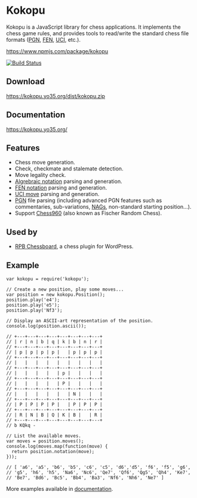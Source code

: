 Kokopu
======

Kokopu is a JavaScript library for chess applications. It implements the chess game rules,
and provides tools to read/write the standard chess file formats
([PGN](https://en.wikipedia.org/wiki/Portable_Game_Notation),
[FEN](https://en.wikipedia.org/wiki/Forsyth%E2%80%93Edwards_Notation),
[UCI](https://en.wikipedia.org/wiki/Universal_Chess_Interface),
etc.).

https://www.npmjs.com/package/kokopu

[![Build Status](https://travis-ci.com/yo35/kokopu.svg?branch=master)](https://travis-ci.com/yo35/kokopu)



Download
--------

https://kokopu.yo35.org/dist/kokopu.zip



Documentation
-------------

https://kokopu.yo35.org/



Features
--------

* Chess move generation.
* Check, checkmate and stalemate detection.
* Move legality check.
* [Algrebraic notation](https://en.wikipedia.org/wiki/Algebraic_notation_(chess)) parsing and generation. 
* [FEN notation](https://en.wikipedia.org/wiki/Forsyth%E2%80%93Edwards_Notation) parsing and generation.
* [UCI move](https://en.wikipedia.org/wiki/Universal_Chess_Interface) parsing and generation.
* [PGN](https://en.wikipedia.org/wiki/Portable_Game_Notation) file parsing (including advanced PGN features
such as commentaries, sub-variations, [NAGs](https://en.wikipedia.org/wiki/Numeric_Annotation_Glyphs),
non-standard starting position...).
* Support [Chess960](https://en.wikipedia.org/wiki/Chess960) (also known as Fischer Random Chess).



Used by
-------

* [RPB Chessboard](https://wordpress.org/plugins/rpb-chessboard/), a chess plugin for WordPress.



Example
-------

```
var kokopu = require('kokopu');

// Create a new position, play some moves...
var position = new kokopu.Position();
position.play('e4');
position.play('e5');
position.play('Nf3');

// Display an ASCII-art representation of the position.
console.log(position.ascii());

// +---+---+---+---+---+---+---+---+
// | r | n | b | q | k | b | n | r |
// +---+---+---+---+---+---+---+---+
// | p | p | p | p |   | p | p | p |
// +---+---+---+---+---+---+---+---+
// |   |   |   |   |   |   |   |   |
// +---+---+---+---+---+---+---+---+
// |   |   |   |   | p |   |   |   |
// +---+---+---+---+---+---+---+---+
// |   |   |   |   | P |   |   |   |
// +---+---+---+---+---+---+---+---+
// |   |   |   |   |   | N |   |   |
// +---+---+---+---+---+---+---+---+
// | P | P | P | P |   | P | P | P |
// +---+---+---+---+---+---+---+---+
// | R | N | B | Q | K | B |   | R |
// +---+---+---+---+---+---+---+---+
// b KQkq -

// List the available moves.
var moves = position.moves();
console.log(moves.map(function(move) {
  return position.notation(move);
}));

// [ 'a6', 'a5', 'b6', 'b5', 'c6', 'c5', 'd6','d5', 'f6', 'f5', 'g6',
// 'g5', 'h6', 'h5', 'Na6', 'Nc6', 'Qe7', 'Qf6', 'Qg5', 'Qh4', 'Ke7',
// 'Be7', 'Bd6', 'Bc5', 'Bb4', 'Ba3', 'Nf6', 'Nh6', 'Ne7' ]
```

More examples available in [documentation](https://kokopu.yo35.org/).
